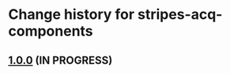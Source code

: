 # Change history for stripes-acq-components

## [1.0.0](https://github.com/folio-org/stripes-acq-components/tree/v1.0.0) (IN PROGRESS)

